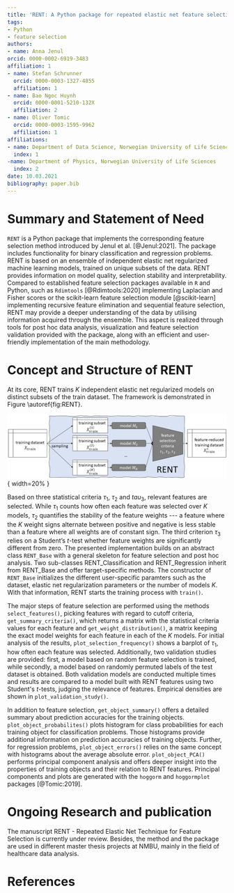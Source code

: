 ```yaml
---
title: 'RENT: A Python package for repeated elastic net feature selection'
tags:
- Python
- feature selection
authors:
- name: Anna Jenul
orcid: 0000-0002-6919-3483
affiliation: 1
- name: Stefan Schrunner
  orcid: 0000-0003-1327-4855
  affiliation: 1
- name: Bao Ngoc Huynh
  orcid: 0000-0001-5210-132X
  affiliation: 2
- name: Oliver Tomic
  orcid: 0000-0003-1595-9962
  affiliation: 1
affiliations:
- name: Department of Data Science, Norwegian University of Life Sciences
  index: 1
-name: Department of Physics, Norwegian University of Life Sciences
  index: 2
date: 10.03.2021
bibliography: paper.bib
---
```


# Summary and Statement of Need
`RENT` is a Python package that implements the corresponding feature selection
method introduced by Jenul et al. [@Jenul:2021]. The package includes functionality
for binary classification and regression problems. RENT is based on an ensemble of
independent elastic net regularized machine learning models, trained on unique
subsets of the data. RENT provides information on
model quality, selection stability and interpretability.
Compared to established feature selection packages available in `R` and Python,
such as `Rdimtools` [@Rdimtools:2020] implementing Laplacian and Fisher scores or the
scikit-learn feature selection module [@scikit-learn] implementing recursive feature
elimination and sequential feature selection, RENT may provide a deeper understanding of the data by utilising information acquired through the ensemble. This aspect is
realized through tools for post hoc data analysis, visualization and feature selection validation provided with the package, along with an efficient and user-friendly implementation of the main methodology.

# Concept and Structure of RENT
At its core, RENT trains $K$ independent elastic net regularized models on
distinct subsets of the train dataset. The framework is demonstrated in Figure \autoref{fig:RENT}.

![Summary of RENT method [@Jenul:2021].\label{fig:RENT}](RENT_overview.png){ width=20% }

Based on three statistical criteria $\tau_1$, $\tau_2$ and $tau_3$, relevant
features are selected. While $\tau_1$ counts how often each feature was selected
over $K$ models, $\tau_2$ quantifies the stability of the feature weights --- a
feature where the $K$ weight signs alternate between positive and negative is less
stable than a feature where all weights are of constant sign. The third criterion
$\tau_3$ relies on a Student’s $t$-test whether feature weights are significantly
different from zero. The presented implementation builds on an abstract class
`RENT_Base` with a general skeleton for feature selection and post hoc analysis.
Two sub-classes RENT_Classification and RENT_Regression inherit from RENT_Base and
offer target-specific methods. The constructor of `RENT_Base` initializes the
different user-specific paramters such as the dataset, elastic net regularization
parameters or the number of models $K$. With that information, RENT starts the
training process with `train()`.

The major steps of feature selection are performed using the methods
`select_features()`, picking features with regard to cutoff criteria,
`get_summary_criteria()`, which returns a matrix with the statistical criteria
values for each feature and `get_weight_distribution()`, a matrix keeping the
exact model weights for each feature in each of the $K$ models. For initial
analysis of the results, `plot_selection_frequency()` shows a barplot of $\tau_1$,
how often each feature was selected. Additionally, two
validation studies are provided: first, a model based on random feature
selection is trained, while secondly, a model based on randomly permuted labels
of the test dataset is obtained. 
Both validation models are conducted multiple
times and results are compared to a model built with RENT features using
two Student's $t$-tests, judging the relevance of features. Empirical densities are shown in `plot_validation_study()`.


In addition to feature selection, `get_object_summary()` offers a detailed
summary about prediction accuracies for the training objects.
`plot_object_probabilites()` plots histogram for class probabilities for each training object for classification problems. Those histograms
provide additional information on prediction accuracies of training objects.
Further, for regression problems, `plot_object_errors()` relies on the same
concept with histograms about the average absolute error. `plot_object_PCA()`
performs principal component analysis and offers deeper insight into the
properties of training objects and their relation to RENT features. Principal
components and plots are generated with the `hoggorm` and `hoggormplot`
packages [@Tomic:2019].

# Ongoing Research and publication
The manuscript RENT - Repeated Elastic Net Technique for Feature Selection
is currently under review. Besides, the method and the package are used in
different master thesis projects at NMBU, mainly in the field of healthcare
data analysis.

# References
